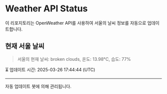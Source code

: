 
# Weather API Status

이 리포지토리는 OpenWeather API를 사용하여 서울의 날씨 정보를 자동으로 업데이트합니다.

## 현재 서울 날씨
> 서울의 현재 날씨: broken clouds, 온도: 13.98°C, 습도: 77%

⏳ 업데이트 시간: 2025-03-26 17:44:44 (UTC)

---
자동 업데이트 봇에 의해 관리됩니다.
